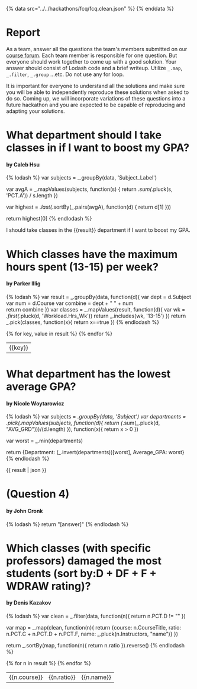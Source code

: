 {% data src="../../hackathons/fcq/fcq.clean.json" %}
{% enddata %}

# Report

As a team, answer all the questions the team's members submitted on our
[course forum](https://github.com/bigdatahci2015/forum/issues/14). Each
team member is responsible for one question. But everyone should work together
to come up with a good solution. Your answer should consist of Lodash code
and a brief writeup. Utilize `_.map`, `_.filter`, `_.group` ...etc. Do not
use any for loop.

It is important for everyone to understand all the solutions and make sure you
will be able to independently reproduce these solutions when asked to do so.
Coming up, we will incorporate variations of these questions into a future hackathon
 and you are expected to be capable of reproducing and adapting your solutions.

# What department should I take classes in if I want to boost my GPA? 
#### by Caleb Hsu

{% lodash %}
var subjects = _.groupBy(data, 'Subject_Label')

var avgA = _.mapValues(subjects, function(s) {
    return _.sum(_.pluck(s, 'PCT.A')) / s.length
})

var highest =  _.last(_.sortBy(_.pairs(avgA), function(d) {
    return d[1]
}))

return highest[0]
{% endlodash %}

I should take classes in the {{result}} department if I want to boost my GPA.


# Which classes have the maximum hours spent (13-15) per week? 
#### by Parker Illig

{% lodash %}
var result = _.groupBy(data, function(d){
    var dept = d.Subject
    var num = d.Course
    var combine = dept +  " " + num    
    return combine
})
var classes = _.mapValues(result, function(d){
    var wk = _.first(_.pluck(d, 'Workload.Hrs_Wk'))
    return _.includes(wk, '13-15')
})
return _.pick(classes, function(x){
    return x==true
})
{% endlodash %}

<table>
{% for key, value in result %}
    <tr>
        <td>{{key}}</td>
    </tr>
{% endfor %}
</table>

# What department has the lowest average GPA?
#### by Nicole Woytarowicz

{% lodash %}
var subjects = _.groupBy(data, 'Subject')
var departments = _.pick(_.mapValues(subjects, function(d){
   return (_.sum(_.pluck(d, "AVG_GRD")))/(d.length)
}), function(x){
   return x > 0
})

var worst = _.min(departments)

return {Department: (_.invert(departments))[worst], Average_GPA: worst}
{% endlodash %}

{{ result | json }}

# (Question 4) 
#### by John Cronk

{% lodash %}
return "[answer]"
{% endlodash %}

# Which classes (with specific professors) damaged the most students (sort by:D + DF + F + WDRAW rating)? 
#### by Denis Kazakov

{% lodash %}
var clean = _.filter(data, function(n){
    return n.PCT.D != ""
})

var map = _.map(clean, function(n){
  return {course: n.CourseTitle, ratio: n.PCT.C + n.PCT.D + n.PCT.F, name: _.pluck(n.Instructors, "name")}
})

return _.sortBy(map, function(n){
  return n.ratio
}).reverse()
{% endlodash %}

<table>
{% for n in result %}
    <tr>
        <td>{{n.course}}</td>
        <td>{{n.ratio}}</td>
        <td>{{n.name}}</td>
    </tr>
{% endfor %}
</table>
